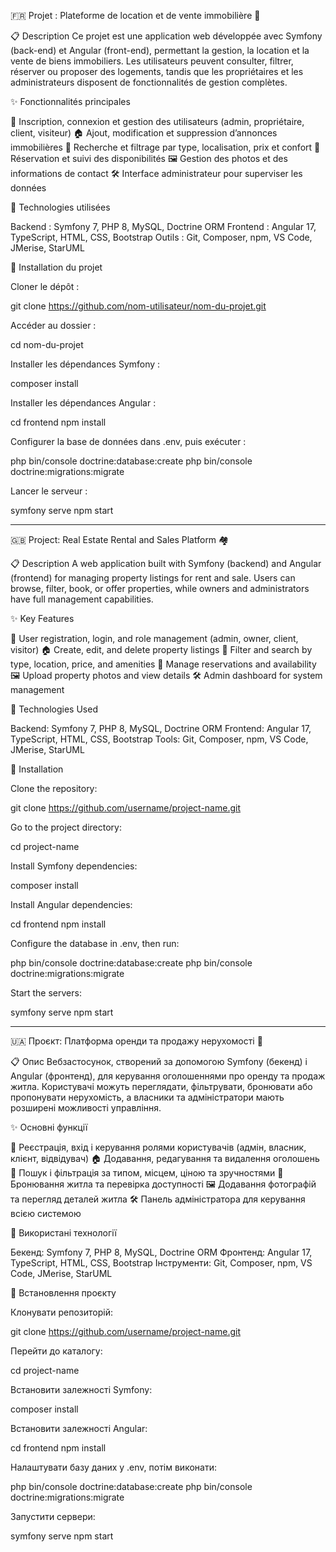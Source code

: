 🇫🇷 Projet : Plateforme de location et de vente immobilière 🏡

📋 Description
Ce projet est une application web développée avec Symfony (back-end) et Angular (front-end), permettant la gestion, la location et la vente de biens immobiliers.
Les utilisateurs peuvent consulter, filtrer, réserver ou proposer des logements, tandis que les propriétaires et les administrateurs disposent de fonctionnalités de gestion complètes.

✨ Fonctionnalités principales

👤 Inscription, connexion et gestion des utilisateurs (admin, propriétaire, client, visiteur)
🏠 Ajout, modification et suppression d’annonces immobilières
🔎 Recherche et filtrage par type, localisation, prix et confort
📅 Réservation et suivi des disponibilités
🖼️ Gestion des photos et des informations de contact
🛠️ Interface administrateur pour superviser les données

🧰 Technologies utilisées

Backend : Symfony 7, PHP 8, MySQL, Doctrine ORM
Frontend : Angular 17, TypeScript, HTML, CSS, Bootstrap
Outils : Git, Composer, npm, VS Code, JMerise, StarUML

🚀 Installation du projet

Cloner le dépôt :

git clone https://github.com/nom-utilisateur/nom-du-projet.git


Accéder au dossier :

cd nom-du-projet


Installer les dépendances Symfony :

composer install


Installer les dépendances Angular :

cd frontend
npm install


Configurer la base de données dans .env, puis exécuter :

php bin/console doctrine:database:create
php bin/console doctrine:migrations:migrate


Lancer le serveur :

symfony serve
npm start

----------------------------------------------------------------------

🇬🇧 Project: Real Estate Rental and Sales Platform 🏘️

📋 Description
A web application built with Symfony (backend) and Angular (frontend) for managing property listings for rent and sale.
Users can browse, filter, book, or offer properties, while owners and administrators have full management capabilities.

✨ Key Features

👤 User registration, login, and role management (admin, owner, client, visitor)
🏠 Create, edit, and delete property listings
🔎 Filter and search by type, location, price, and amenities
📅 Manage reservations and availability
🖼️ Upload property photos and view details
🛠️ Admin dashboard for system management

🧰 Technologies Used

Backend: Symfony 7, PHP 8, MySQL, Doctrine ORM
Frontend: Angular 17, TypeScript, HTML, CSS, Bootstrap
Tools: Git, Composer, npm, VS Code, JMerise, StarUML

🚀 Installation

Clone the repository:

git clone https://github.com/username/project-name.git


Go to the project directory:

cd project-name


Install Symfony dependencies:

composer install


Install Angular dependencies:

cd frontend
npm install


Configure the database in .env, then run:

php bin/console doctrine:database:create
php bin/console doctrine:migrations:migrate


Start the servers:

symfony serve
npm start

---------------------------------------------------------------------------

🇺🇦 Проєкт: Платформа оренди та продажу нерухомості 🏡

📋 Опис
Вебзастосунок, створений за допомогою Symfony (бекенд) і Angular (фронтенд), для керування оголошеннями про оренду та продаж житла.
Користувачі можуть переглядати, фільтрувати, бронювати або пропонувати нерухомість, а власники та адміністратори мають розширені можливості управління.

✨ Основні функції

👤 Реєстрація, вхід і керування ролями користувачів (адмін, власник, клієнт, відвідувач)
🏠 Додавання, редагування та видалення оголошень
🔎 Пошук і фільтрація за типом, місцем, ціною та зручностями
📅 Бронювання житла та перевірка доступності
🖼️ Додавання фотографій та перегляд деталей житла
🛠️ Панель адміністратора для керування всією системою

🧰 Використані технології

Бекенд: Symfony 7, PHP 8, MySQL, Doctrine ORM
Фронтенд: Angular 17, TypeScript, HTML, CSS, Bootstrap
Інструменти: Git, Composer, npm, VS Code, JMerise, StarUML

🚀 Встановлення проєкту

Клонувати репозиторій:

git clone https://github.com/username/project-name.git


Перейти до каталогу:

cd project-name


Встановити залежності Symfony:

composer install


Встановити залежності Angular:

cd frontend
npm install


Налаштувати базу даних у .env, потім виконати:

php bin/console doctrine:database:create
php bin/console doctrine:migrations:migrate


Запустити сервери:

symfony serve
npm start
